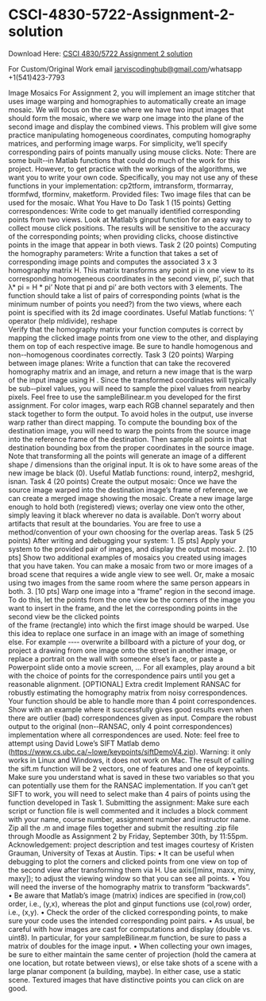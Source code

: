 # CSCI-4830-5722-Assignment-2-solution

Download Here: [CSCI  4830/5722 Assignment 2  solution](https://jarviscodinghub.com/assignment/csci-4830-5722-assignment-2-solution/)

For Custom/Original Work email jarviscodinghub@gmail.com/whatsapp +1(541)423-7793

Image  Mosaics     For  Assignment  2,  you  will  implement  an  image  stitcher  that  uses  image  warping   and  homographies  to  automatically  create  an  image  mosaic.  We  will  focus  on  the   case  where  we  have  two  input  images  that  should  form  the  mosaic,  where  we  warp   one  image  into  the  plane  of  the  second  image  and  display  the  combined  views.  This   problem  will  give  some  practice  manipulating  homogeneous  coordinates,  computing   homography  matrices,  and  performing  image  warps.  For  simplicity,  we’ll  specify   corresponding  pairs  of  points  manually  using  mouse  clicks.     Note:  There  are  some  built-­‐in  Matlab  functions  that  could  do  much  of  the  work  for   this  project.  However,  to  get  practice  with  the  workings  of  the  algorithms,  we  want   you  to  write  your  own  code.  Specifically,  you  may  not  use  any  of  these  functions  in   your  implementation:  cp2tform,  imtransform,  tformarray,  tformfwd,  tforminv,     maketform.     Provided  files:   Two  image  files  that  can  be  used  for  the  mosaic.     What  You  Have  to  Do       Task  1  (15  points)  Getting  correspondences:     Write  code  to  get  manually  identified  corresponding  points  from  two  views.  Look  at   Matlab’s  ginput  function  for  an  easy  way  to  collect  mouse  click  positions.  The   results  will  be  sensitive  to  the  accuracy  of  the  corresponding  points;  when  providing   clicks,  choose  distinctive  points  in  the  image  that  appear  in  both  views.       Task  2  (20  points)  Computing  the  homography  parameters:     Write  a  function  that  takes  a  set  of  corresponding  image  points  and  computes  the   associated  3  x  3  homography  matrix  H.  This  matrix  transforms  any  point  pi  in  one   view  to  its  corresponding  homogeneous  coordinates  in  the  second  view,  pi’,  such   that     λ*  pi  =  H  *  pi’     Note  that  pi  and  pi’  are  both  vectors  with  3  elements.  The  function  should  take  a  list   of  pairs  of  corresponding  points  (what  is  the  minimum  number  of  points  you   need?)  from  the  two  views,  where  each  point  is  specified  with  its  2d  image   coordinates.   Useful  Matlab  functions:  ‘\’  operator  (help  mldivide),  reshape  
Verify  that  the  homography  matrix  your  function  computes  is  correct  by  mapping   the  clicked  image  points  from  one  view  to  the  other,  and  displaying  them  on  top  of   each  respective  image.  Be  sure  to  handle  homogenous  and  non-­‐homogenous   coordinates  correctly.     Task  3  (20  points)  Warping  between  image  planes:     Write  a  function  that  can  take  the  recovered  homography  matrix  and  an  image,  and   return  a  new  image  that  is  the  warp  of  the  input  image  using  H  .  Since  the   transformed  coordinates  will  typically  be  sub-­‐pixel  values,  you  will  need  to  sample   the  pixel  values  from  nearby  pixels.  Feel  free  to  use  the  sampleBilinear.m you   developed  for  the  first  assignment.  For  color  images,  warp  each  RGB  channel   separately  and  then  stack  together  to  form  the  output.  To  avoid  holes  in  the  output,   use  inverse  warp  rather  than  direct  mapping.       To  compute  the  bounding  box  of  the  destination  image,  you  will  need  to  warp  the   points  from  the  source  image  into  the  reference  frame  of  the  destination.  Then   sample  all  points  in  that  destination  bounding  box  from  the  proper  coordinates  in   the  source  image.  Note  that  transforming  all  the  points  will  generate  an  image  of  a   different  shape  /  dimensions  than  the  original  input.  It  is  ok  to  have  some  areas  of   the  new  image  be  black  (0).     Useful  Matlab  functions:  round, interp2, meshgrid, isnan.     Task  4  (20  points)  Create  the  output  mosaic:     Once  we  have  the  source  image  warped  into  the  destination  image’s  frame  of   reference,  we  can  create  a  merged  image  showing  the  mosaic.  Create  a  new  image   large  enough  to  hold  both  (registered)  views;  overlay  one  view  onto  the  other,   simply  leaving  it  black  wherever  no  data  is  available.  Don’t  worry  about  artifacts   that  result  at  the  boundaries.     You  are  free  to  use  a  method/convention  of  your  own  choosing  for  the  overlap   areas.         Task  5  (25  points)  After  writing  and  debugging  your  system:     1.  [5  pts]  Apply  your  system  to  the  provided  pair  of  images,  and  display  the  output   mosaic.   2.  [10  pts]  Show  two  additional  examples  of  mosaics  you  created  using  images  that   you  have  taken.  You  can  make  a  mosaic  from  two  or  more  images  of  a  broad  scene   that  requires  a  wide  angle  view  to  see  well.  Or,  make  a  mosaic  using  two  images   from  the  same  room  where  the  same  person  appears  in  both.   3.  [10  pts]  Warp  one  image  into  a  “frame”  region  in  the  second  image.  To  do  this,  let   the  points  from  the  one  view  be  the  corners  of  the  image  you  want  to  insert  in  the   frame,  and  the  let  the  corresponding  points  in  the  second  view  be  the  clicked  points  
of  the  frame  (rectangle)  into  which  the  first  image  should  be  warped.  Use  this  idea   to  replace  one  surface  in  an  image  with  an  image  of  something  else.  For  example  -­‐-­‐   overwrite  a  billboard  with  a  picture  of  your  dog,  or  project  a  drawing  from  one   image  onto  the  street  in  another  image,  or  replace  a  portrait  on  the  wall  with   someone  else’s  face,  or  paste  a  Powerpoint  slide  onto  a  movie  screen,  …   For  all  examples,  play  around  a  bit  with  the  choice  of  points  for  the  correspondence   pairs  until  you  get  a  reasonable  alignment.     [OPTIONAL]  Extra  credit       Implement  RANSAC  for  robustly  estimating  the  homography  matrix  from  noisy   correspondences.  Your  function  should  be  able  to  handle  more  than  4  point   correspondences.  Show  with  an  example  where  it  successfully  gives  good  results   even  when  there  are  outlier  (bad)  correspondences  given  as  input.  Compare  the   robust  output  to  the  original  (non-­‐RANSAC,  only  4  point  correspondences)   implementation  where  all  correspondences  are  used.       Note:  feel  free  to  attempt  using  David  Lowe’s  SIFT  Matlab  demo   (https://www.cs.ubc.ca/~lowe/keypoints/siftDemoV4.zip).  Warning:  it  only  works   in  Linux  and  Windows,  it  does  not  work  on  Mac.     The  result  of  calling  the  sift.m function  will  be  2  vectors,  one  of  features  and  one   of  keypoints.  Make  sure  you  understand  what  is  saved  in  these  two  variables  so  that   you  can  potentially  use  them  for  the  RANSAC  implementation.  If  you  can’t  get  SIFT   to  work,  you  will  need  to  select  make  than  4  pairs  of  points  using  the  function   developed  in  Task  1.     Submitting  the  assignment:   Make  sure  each  script  or  function  file  is  well  commented  and  it  includes  a  block   comment  with  your  name,  course  number,  assignment  number  and  instructor  name.   Zip  all  the  .m  and  image  files  together  and  submit  the  resulting  .zip  file  through   Moodle  as  Assignment  2  by  Friday,  September  30th,  by  11:55pm.     Acknowledgement:  project  description  and  test  images  courtesy  of  Kristen   Grauman,  University  of  Texas  at  Austin.     Tips:   • It  can  be  useful  when  debugging  to  plot  the  corners  and  clicked  points  from   one  view  on  top  of  the  second  view  after  transforming  them  via  H.  Use   axis([minx,  maxx,  miny,  maxy]);  to  adjust  the  viewing  window  so  that  you   can  see  all  points.  • You  will  need  the  inverse  of  the  homography  matrix  to  transform   “backwards”.  
• Be  aware  that  Matlab’s  image  (matrix)  indices  are  specified  in  (row,col)   order,  i.e.,  (y,x),  whereas  the  plot  and  ginput  functions  use  (col,row)   order,  i.e.,  (x,y).  • Check  the  order  of  the  clicked  corresponding  points,  to  make  sure  your  code   uses  the  intended  corresponding  point  pairs.  • As  usual,  be  careful  with  how  images  are  cast  for  computations  and  display   (double  vs.  uint8).  In  particular,  for  your  sampleBilinear.m  function,  be   sure  to  pass  a  matrix  of  doubles  for  the  image  input.  • When  collecting  your  own  images,  be  sure  to  either  maintain  the  same  center   of  projection  (hold  the  camera  at  one  location,  but  rotate  between  views),  or   else  take  shots  of  a  scene  with  a  large  planar  component  (a  building,  maybe).   In  either  case,  use  a  static  scene.  Textured  images  that  have  distinctive  points   you  can  click  on  are  good.
